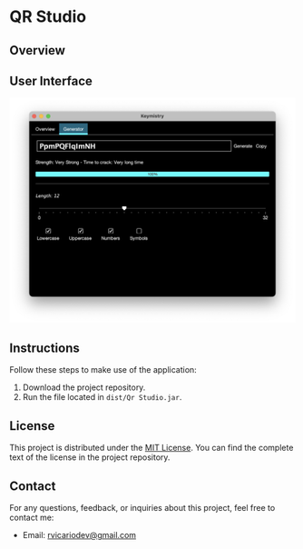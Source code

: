 # QR Studio

## Overview



## User Interface

![1](https://github.com/robertovicario/Keymistry/blob/4ed4adcc55feb5e29f4a7c6cf407c0ed165f008b/img/UI.png)

## Instructions

Follow these steps to make use of the application:

1. Download the project repository.
2. Run the file located in `dist/Qr Studio.jar`.

## License

This project is distributed under the [MIT License](https://opensource.org/licenses/MIT). You can find the complete text of the license in the project repository.

## Contact

For any questions, feedback, or inquiries about this project, feel free to contact me:

- Email: [rvicariodev@gmail.com](mailto:rvicariodev@gmail.com)
